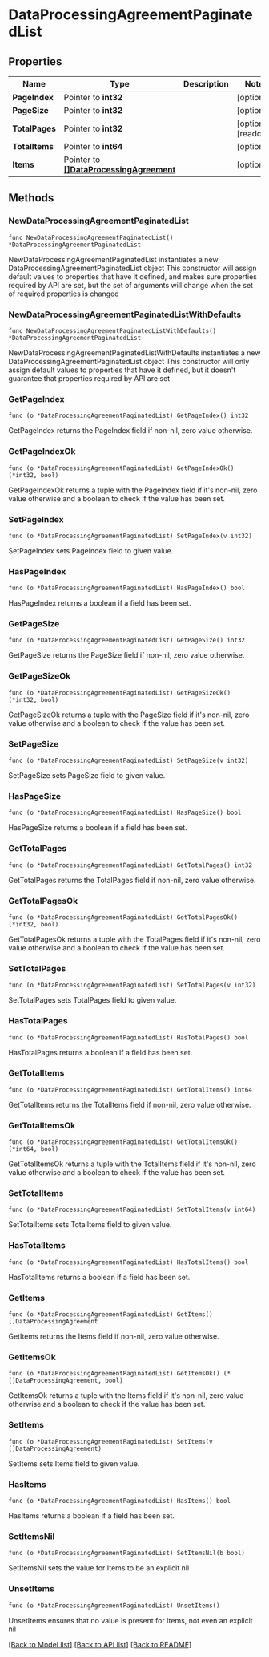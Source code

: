 # DataProcessingAgreementPaginatedList

## Properties

Name | Type | Description | Notes
------------ | ------------- | ------------- | -------------
**PageIndex** | Pointer to **int32** |  | [optional] 
**PageSize** | Pointer to **int32** |  | [optional] 
**TotalPages** | Pointer to **int32** |  | [optional] [readonly] 
**TotalItems** | Pointer to **int64** |  | [optional] 
**Items** | Pointer to [**[]DataProcessingAgreement**](DataProcessingAgreement.md) |  | [optional] 

## Methods

### NewDataProcessingAgreementPaginatedList

`func NewDataProcessingAgreementPaginatedList() *DataProcessingAgreementPaginatedList`

NewDataProcessingAgreementPaginatedList instantiates a new DataProcessingAgreementPaginatedList object
This constructor will assign default values to properties that have it defined,
and makes sure properties required by API are set, but the set of arguments
will change when the set of required properties is changed

### NewDataProcessingAgreementPaginatedListWithDefaults

`func NewDataProcessingAgreementPaginatedListWithDefaults() *DataProcessingAgreementPaginatedList`

NewDataProcessingAgreementPaginatedListWithDefaults instantiates a new DataProcessingAgreementPaginatedList object
This constructor will only assign default values to properties that have it defined,
but it doesn't guarantee that properties required by API are set

### GetPageIndex

`func (o *DataProcessingAgreementPaginatedList) GetPageIndex() int32`

GetPageIndex returns the PageIndex field if non-nil, zero value otherwise.

### GetPageIndexOk

`func (o *DataProcessingAgreementPaginatedList) GetPageIndexOk() (*int32, bool)`

GetPageIndexOk returns a tuple with the PageIndex field if it's non-nil, zero value otherwise
and a boolean to check if the value has been set.

### SetPageIndex

`func (o *DataProcessingAgreementPaginatedList) SetPageIndex(v int32)`

SetPageIndex sets PageIndex field to given value.

### HasPageIndex

`func (o *DataProcessingAgreementPaginatedList) HasPageIndex() bool`

HasPageIndex returns a boolean if a field has been set.

### GetPageSize

`func (o *DataProcessingAgreementPaginatedList) GetPageSize() int32`

GetPageSize returns the PageSize field if non-nil, zero value otherwise.

### GetPageSizeOk

`func (o *DataProcessingAgreementPaginatedList) GetPageSizeOk() (*int32, bool)`

GetPageSizeOk returns a tuple with the PageSize field if it's non-nil, zero value otherwise
and a boolean to check if the value has been set.

### SetPageSize

`func (o *DataProcessingAgreementPaginatedList) SetPageSize(v int32)`

SetPageSize sets PageSize field to given value.

### HasPageSize

`func (o *DataProcessingAgreementPaginatedList) HasPageSize() bool`

HasPageSize returns a boolean if a field has been set.

### GetTotalPages

`func (o *DataProcessingAgreementPaginatedList) GetTotalPages() int32`

GetTotalPages returns the TotalPages field if non-nil, zero value otherwise.

### GetTotalPagesOk

`func (o *DataProcessingAgreementPaginatedList) GetTotalPagesOk() (*int32, bool)`

GetTotalPagesOk returns a tuple with the TotalPages field if it's non-nil, zero value otherwise
and a boolean to check if the value has been set.

### SetTotalPages

`func (o *DataProcessingAgreementPaginatedList) SetTotalPages(v int32)`

SetTotalPages sets TotalPages field to given value.

### HasTotalPages

`func (o *DataProcessingAgreementPaginatedList) HasTotalPages() bool`

HasTotalPages returns a boolean if a field has been set.

### GetTotalItems

`func (o *DataProcessingAgreementPaginatedList) GetTotalItems() int64`

GetTotalItems returns the TotalItems field if non-nil, zero value otherwise.

### GetTotalItemsOk

`func (o *DataProcessingAgreementPaginatedList) GetTotalItemsOk() (*int64, bool)`

GetTotalItemsOk returns a tuple with the TotalItems field if it's non-nil, zero value otherwise
and a boolean to check if the value has been set.

### SetTotalItems

`func (o *DataProcessingAgreementPaginatedList) SetTotalItems(v int64)`

SetTotalItems sets TotalItems field to given value.

### HasTotalItems

`func (o *DataProcessingAgreementPaginatedList) HasTotalItems() bool`

HasTotalItems returns a boolean if a field has been set.

### GetItems

`func (o *DataProcessingAgreementPaginatedList) GetItems() []DataProcessingAgreement`

GetItems returns the Items field if non-nil, zero value otherwise.

### GetItemsOk

`func (o *DataProcessingAgreementPaginatedList) GetItemsOk() (*[]DataProcessingAgreement, bool)`

GetItemsOk returns a tuple with the Items field if it's non-nil, zero value otherwise
and a boolean to check if the value has been set.

### SetItems

`func (o *DataProcessingAgreementPaginatedList) SetItems(v []DataProcessingAgreement)`

SetItems sets Items field to given value.

### HasItems

`func (o *DataProcessingAgreementPaginatedList) HasItems() bool`

HasItems returns a boolean if a field has been set.

### SetItemsNil

`func (o *DataProcessingAgreementPaginatedList) SetItemsNil(b bool)`

 SetItemsNil sets the value for Items to be an explicit nil

### UnsetItems
`func (o *DataProcessingAgreementPaginatedList) UnsetItems()`

UnsetItems ensures that no value is present for Items, not even an explicit nil

[[Back to Model list]](../README.md#documentation-for-models) [[Back to API list]](../README.md#documentation-for-api-endpoints) [[Back to README]](../README.md)


